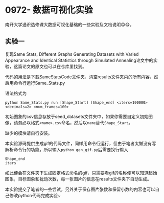 # 0972- 数据可视化实验
南开大学通识选修课大数据可视化基础的一些实验及文档说明😋😋。

## 实验一
复现Same Stats, Different Graphs Generating Datasets with Varied Appearance and Identical Statistics through Simulated Annealing论文中的实验，这篇论文的原文也可以在仓库里找到。

代码的用法是下载SameStatsCode文件夹，清空results文件夹内的所有内容，然后用命令行运行Same_Stats.py

语法格式为
```
python Same_Stats.py run [Shape_Start] [Shape_end] <iters=100000> <decimals=2> <num_frames=100>
```
初始图象的csv信息存放于seed_datasets文件夹中，如果你需要自定义初始图像，请务必以格式`<name>.csv`命名，然后以`name`替代`Shape_Start`。

缺少的模块请自行安装。

本实验源码提供生成gif的代码文件，同样用命令行运行，但由于笔者太懒没有写解析命令行的功能，所以输入```python gen_gif.py```后需要换行输入
```Shape_Start
Shape_end
iters
```
如此便会在文件夹下生成固定格式命名的gif，只需要看gif的名称便可以知道起始图象，目标图象和扰动次数，每一张图片的信息在results文件夹下自动生成。

本实验提交了笔者的一些尝试，另外关于保存图片张数和保留小数的内容也可以自己修改python代码完成实验~
